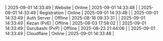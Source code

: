 | 2025-09-01 14:33:49 | Website | Online | 2025-09-01 14:33:48 |
| 2025-09-01 14:33:49 | Registration | Online | 2025-09-01 14:33:48 |
| 2025-09-01 14:33:49 | Auth Server | Offline | 2025-08-18 09:33:31 |
| 2025-09-01 14:33:49 | Kezan (PvE) | Offline | 2025-08-03 17:58:02 |
| 2025-09-01 14:33:49 | Gurubashi (PvP) | Offline | 2025-08-23 21:44:06 |
| 2025-09-01 14:33:49 | Cloudflare | Online | 2025-09-01 14:33:48 |
